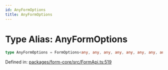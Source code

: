 ```yaml
---
id: AnyFormOptions
title: AnyFormOptions
---
```


<!-- DO NOT EDIT: this page is autogenerated from the type comments -->

# Type Alias: AnyFormOptions

```ts
type AnyFormOptions = FormOptions<any, any, any, any, any, any, any, any, any, any, any, any>;
```

Defined in: [packages/form-core/src/FormApi.ts:519](https://github.com/TanStack/form/blob/main/packages/form-core/src/FormApi.ts#L519)
